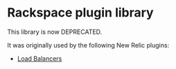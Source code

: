# Rackspace plugin library
This library is now DEPRECATED. 

It was originally used by the following New Relic plugins:
- [Load Balancers](https://github.com/newrelic-platform/newrelic_rackspace_load_balancers_plugin)
